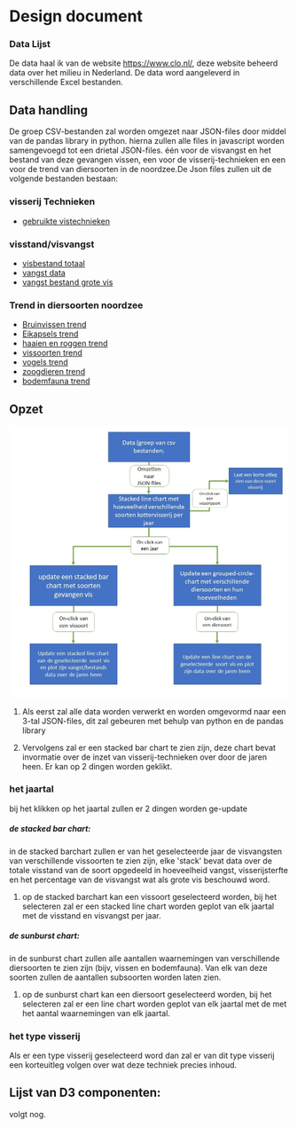 # Design document

### Data Lijst
De data haal ik van de website https://www.clo.nl/, deze website beheerd data over het milieu in Nederland. De data word aangeleverd in verschillende Excel bestanden.

## Data handling
De groep CSV-bestanden zal worden omgezet naar JSON-files door middel van de pandas library in python. hierna zullen alle files in javascript worden samengevoegd tot een drietal JSON-files. één voor de visvangst en het bestand van deze gevangen vissen, een voor de visserij-technieken en een voor de trend van diersoorten in de noordzee.De Json files zullen uit de volgende bestanden bestaan:

### visserij Technieken
 * [gebruikte vistechnieken](Data/visTechnieken.csv)

### visstand/visvangst
* [visbestand totaal](Data/visBestand.csv)
* [vangst data](Data/visVangst.csv)
* [vangst bestand grote vis](Data/groteVis.csv)

### Trend in diersoorten noordzee
* [Bruinvissen trend](Data/Bruinvissen.csv)
* [Eikapsels trend](Data/Eikapsels.csv)
* [haaien en roggen trend](Data/haaiRog.csv)
* [vissoorten trend](Data/vissenTrend.csv)
* [vogels trend](Data/vogels.csv)
* [zoogdieren trend](Data/zoogdieren.csv)
* [bodemfauna trend](Data/bodemFauna.csv)

## Opzet
![Diagram](/images/diagram2.png)

1. Als eerst zal alle data worden verwerkt en worden omgevormd naar een 3-tal JSON-files, dit zal gebeuren met behulp van python en de pandas library

1. Vervolgens zal er een stacked bar chart te zien zijn, deze chart bevat invormatie over de inzet van visserij-technieken over door de jaren heen. Er kan op 2 dingen worden geklikt.

### het jaartal
bij het klikken op het jaartal zullen er 2 dingen worden ge-update

##### de stacked bar chart:
in de stacked barchart zullen er van het geselecteerde jaar de visvangsten van verschillende vissoorten te zien zijn, elke 'stack' bevat data over de totale visstand van de soort opgedeeld in hoeveelheid vangst, visserijsterfte en het percentage van de visvangst wat als grote vis beschouwd word.

  1. op de stacked barchart kan een vissoort geselecteerd worden, bij het selecteren zal er een stacked line chart worden geplot van elk jaartal met de visstand en visvangst per jaar.

##### de sunburst chart:
in de sunburst chart zullen alle aantallen waarnemingen van verschillende diersoorten te zien zijn (bijv, vissen en bodemfauna). Van elk van deze soorten zullen de aantallen subsoorten worden laten zien.

  1. op de sunburst chart kan een diersoort geselecteerd worden, bij het selecteren zal er een line chart worden geplot van elk jaartal met de met het aantal waarnemingen van elk jaartal.


### het type visserij
Als er een type visserij geselecteerd word dan zal er van dit type visserij een korteuitleg volgen over wat deze techniek precies inhoud.


## Lijst van D3 componenten:
volgt nog.
